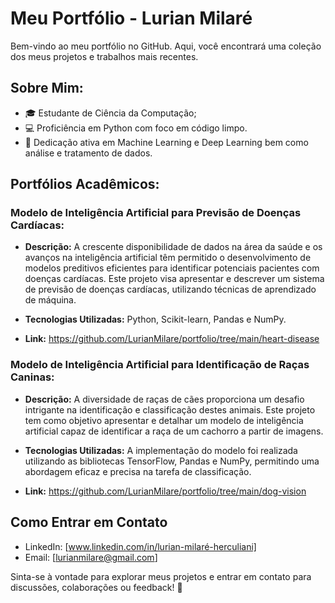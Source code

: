 # Meu Portfólio - Lurian Milaré

Bem-vindo ao meu portfólio no GitHub. Aqui, você encontrará uma coleção dos meus projetos e trabalhos mais recentes.

## Sobre Mim:

- 🎓 Estudante de Ciência da Computação;
- 💻 Proficiência em Python com foco em código limpo.
- 🤖 Dedicação ativa em Machine Learning e Deep Learning bem como análise e tratamento de dados.

## Portfólios Acadêmicos:

### Modelo de Inteligência Artificial para Previsão de Doenças Cardíacas:

- **Descrição:** A crescente disponibilidade de dados na área da saúde e os avanços na inteligência artificial têm permitido o desenvolvimento de modelos preditivos eficientes para identificar potenciais pacientes com doenças cardíacas. Este projeto visa apresentar e descrever um sistema de previsão de doenças cardíacas, utilizando técnicas de aprendizado de máquina.
  
- **Tecnologias Utilizadas:** Python, Scikit-learn, Pandas e NumPy.
  
- **Link:** https://github.com/LurianMilare/portfolio/tree/main/heart-disease
  

###  Modelo de Inteligência Artificial para Identificação de Raças Caninas:

- **Descrição:** A diversidade de raças de cães proporciona um desafio intrigante na identificação e classificação destes animais. Este projeto tem como objetivo apresentar e detalhar um modelo de inteligência artificial capaz de identificar a raça de um cachorro a partir de imagens.
  
- **Tecnologias Utilizadas:** A implementação do modelo foi realizada utilizando as bibliotecas TensorFlow, Pandas e NumPy, permitindo uma abordagem eficaz e precisa na tarefa de classificação.
  
- **Link:** https://github.com/LurianMilare/portfolio/tree/main/dog-vision
  

## Como Entrar em Contato

- LinkedIn: [www.linkedin.com/in/lurian-milaré-herculiani]
- Email: [lurianmilare@gmail.com]

Sinta-se à vontade para explorar meus projetos e entrar em contato para discussões, colaborações ou feedback! 🚀
